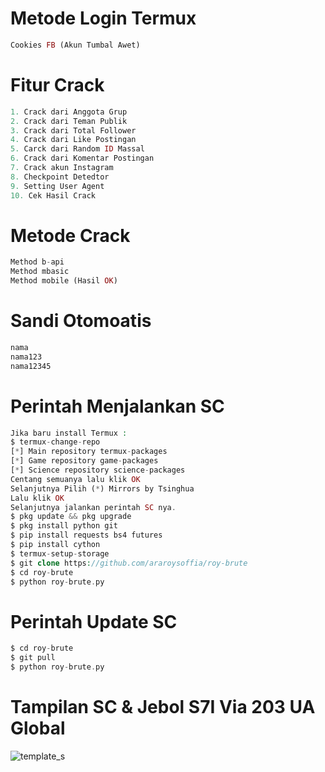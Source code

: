 # Metode Login Termux
````php
Cookies FB (Akun Tumbal Awet)
````
# Fitur Crack
````php
1. Crack dari Anggota Grup
2. Crack dari Teman Publik
3. Crack dari Total Follower
4. Crack dari Like Postingan
5. Carck dari Random ID Massal
6. Crack dari Komentar Postingan
7. Crack akun Instagram
8. Checkpoint Detedtor
9. Setting User Agent
10. Cek Hasil Crack
````
# Metode Crack
````php
Method b-api
Method mbasic
Method mobile (Hasil OK)
````
# Sandi Otomoatis
````php
nama
nama123
nama12345
````
# Perintah Menjalankan SC
````php
Jika baru install Termux :
$ termux-change-repo
[*] Main repository termux-packages
[*] Game repository game-packages
[*] Science repository science-packages
Centang semuanya lalu klik OK
Selanjutnya Pilih (*) Mirrors by Tsinghua
Lalu klik OK
Selanjutnya jalankan perintah SC nya.
$ pkg update && pkg upgrade
$ pkg install python git
$ pip install requests bs4 futures
$ pip install cython
$ termux-setup-storage
$ git clone https://github.com/araroysoffia/roy-brute
$ cd roy-brute
$ python roy-brute.py
````
# Perintah Update SC
````php
$ cd roy-brute
$ git pull
$ python roy-brute.py
````
# Tampilan SC & Jebol S7I Via 203 UA Global
![template_s](#)
